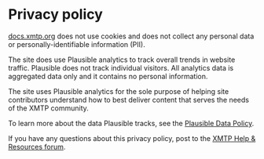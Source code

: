 # Privacy policy

[docs.xmtp.org](https://docs.xmtp.org/) does not use cookies and does not collect any personal data or personally-identifiable information (PII).

The site does use Plausible analytics to track overall trends in website traffic. Plausible does not track individual visitors. All analytics data is aggregated data only and it contains no personal information.

The site uses Plausible analytics for the sole purpose of helping site contributors understand how to best deliver content that serves the needs of the XMTP community.

To learn more about the data Plausible tracks, see the [Plausible Data Policy](https://plausible.io/data-policy).

If you have any questions about this privacy policy, post to the [XMTP Help & Resources forum](https://community.xmtp.org/c/help/9).
